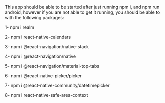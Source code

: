This app should be able to be started after just running npm i, and npm run android, however if you are not able to get it running, you should be able to with the following packages:

1- npm i realm

2- npm i react-native-calendars

3- npm i @react-navigation/native-stack

4- npm i @react-navigation/native

5- npm i @react-navigation/material-top-tabs

6- npm i @react-native-picker/picker

7- npm i @react-native-community/datetimepicker

8- npm i react-native-safe-area-context
